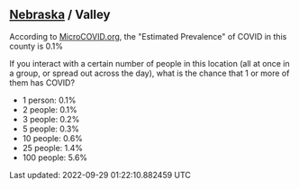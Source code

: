 
## [Nebraska](/united-states/nebraska) / Valley

According to [MicroCOVID.org](http://microcovid.org),
the "Estimated Prevalence" of COVID in this county is 0.1%

If you interact with a certain number of people in this location
(all at once in a group, or spread out across the day), what is the chance that
1 or more of them has COVID?

- 1 person: 0.1%
- 2 people: 0.1%
- 3 people: 0.2%
- 5 people: 0.3%
- 10 people: 0.6%
- 25 people: 1.4%
- 100 people: 5.6%

Last updated: 2022-09-29 01:22:10.882459 UTC
